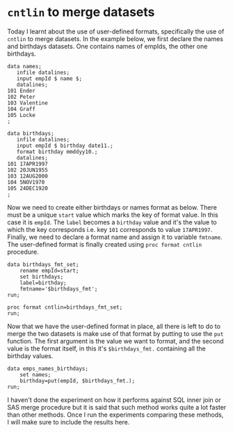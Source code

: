 # `cntlin` to merge datasets

Today I learnt about the use of user-defined formats, specifically the use of `cntlin` to merge datasets. In the example below, we first declare the names and birthdays datasets. One contains names of empIds, the other one birthdays. 

```sas
data names;
   infile datalines; 
   input empId $ name $;
   datalines;                     
101 Ender
102 Peter
103 Valentine
104 Graff
105 Locke
;

data birthdays;
   infile datalines; 
   input empId $ birthday date11.;
   format birthday mmddyy10.;
   datalines;                     
101 17APR1997
102 20JUN1955
103 12AUG2000
104 5NOV1970
105 24DEC1920
;
```

Now we need to create either birthdays or names format as below. There must be a unique `start` value which marks the key of format value. In this case it is `empId`. The `label` becomes a `birthday` value and it's the value to which the key corresponds i.e. key `101` corresponds to value `17APR1997`. Finally, we need to declare a format name and assign it to variable `fmtname`. The user-defined format is finally created using `proc format cntlin` procedure.

```sas
data birthdays_fmt_set;
	rename empId=start;
	set birthdays;
	label=birthday;
	fmtname='$birthdays_fmt';
run;

proc format cntlin=birthdays_fmt_set;
run;
```

Now that we have the user-defined format in place, all there is left to do to merge the two datasets is make use of that format by putting to use the `put` function. The first argument is the value we want to format, and the second value is the format itself, in this it's `$birthdays_fmt.` containing all the birthday values.

```sas
data emps_names_birthdays;
	set names;
	birthday=put(empId, $birthdays_fmt.);
run;
```

I haven't done the experiment on how it performs against SQL inner join or SAS merge procedure but it is said that such method works quite a lot faster than other methods. Once I run the experiments comparing these methods, I will make sure to include the results here.